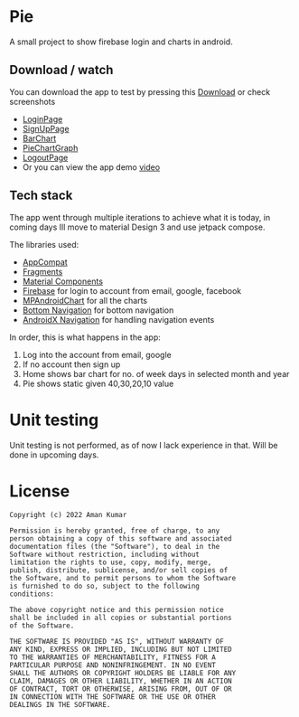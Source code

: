 # Pie
A small project to show firebase login and charts in android.

## Download / watch
You can download the app to test by pressing this [Download](https://github.com/FireLord/pie/raw/master/app-debug.apk) or check screenshots
- [LoginPage](https://raw.githubusercontent.com/FireLord/pie/master/screenshots/LoginPage.png)
- [SignUpPage](https://raw.githubusercontent.com/FireLord/pie/master/screenshots/SignUpPage.png)
- [BarChart](https://raw.githubusercontent.com/FireLord/pie/master/screenshots/BarChartPage.png)
- [PieChartGraph](https://raw.githubusercontent.com/FireLord/pie/master/screenshots/PieChartGraph.png)
- [LogoutPage](https://raw.githubusercontent.com/FireLord/pie/master/screenshots/LogoutPage.png)
- Or you can view the app demo [video](https://github.com/FireLord/pie/raw/master/screen-20220603-173424.mp4)

## Tech stack

The app went through multiple iterations to achieve what it is today, in coming days Ill move to material Design 3 and use jetpack compose.

The libraries used:

- [AppCompat](https://developer.android.com/jetpack/androidx/releases/appcompat)
- [Fragments](https://developer.android.com/jetpack/androidx/releases/fragment)
- [Material Components](https://material.io/develop/android)
- [Firebase](https://firebase.google.com/) for login to account from email, google, facebook
- [MPAndroidChart](https://github.com/PhilJay/MPAndroidChart) for all the charts
- [Bottom Navigation](https://material.io/components/bottom-navigation/android) for bottom navigation
- [AndroidX Navigation](https://developer.android.com/guide/navigation) for handling navigation events

In order, this is what happens in the app:

1. Log into the account from email, google
2. If no account then sign up
3. Home shows bar chart for no. of week days in selected month and year
4. Pie shows static given 40,30,20,10 value

# Unit testing
Unit testing is not performed, as of now I lack experience in that. Will be done in upcoming days.

# License

```
Copyright (c) 2022 Aman Kumar

Permission is hereby granted, free of charge, to any
person obtaining a copy of this software and associated
documentation files (the "Software"), to deal in the
Software without restriction, including without
limitation the rights to use, copy, modify, merge,
publish, distribute, sublicense, and/or sell copies of
the Software, and to permit persons to whom the Software
is furnished to do so, subject to the following
conditions:

The above copyright notice and this permission notice
shall be included in all copies or substantial portions
of the Software.

THE SOFTWARE IS PROVIDED "AS IS", WITHOUT WARRANTY OF
ANY KIND, EXPRESS OR IMPLIED, INCLUDING BUT NOT LIMITED
TO THE WARRANTIES OF MERCHANTABILITY, FITNESS FOR A
PARTICULAR PURPOSE AND NONINFRINGEMENT. IN NO EVENT
SHALL THE AUTHORS OR COPYRIGHT HOLDERS BE LIABLE FOR ANY
CLAIM, DAMAGES OR OTHER LIABILITY, WHETHER IN AN ACTION
OF CONTRACT, TORT OR OTHERWISE, ARISING FROM, OUT OF OR
IN CONNECTION WITH THE SOFTWARE OR THE USE OR OTHER
DEALINGS IN THE SOFTWARE.
```